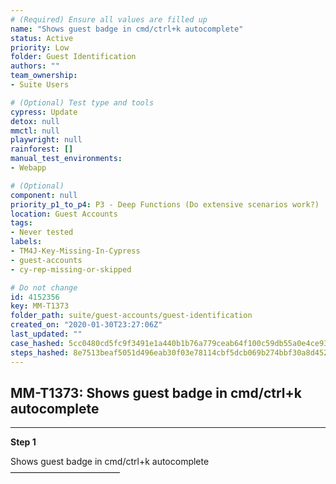 ```yaml
---
# (Required) Ensure all values are filled up
name: "Shows guest badge in cmd/ctrl+k autocomplete"
status: Active
priority: Low
folder: Guest Identification
authors: ""
team_ownership: 
- Suite Users

# (Optional) Test type and tools
cypress: Update
detox: null
mmctl: null
playwright: null
rainforest: []
manual_test_environments: 
- Webapp

# (Optional)
component: null
priority_p1_to_p4: P3 - Deep Functions (Do extensive scenarios work?)
location: Guest Accounts
tags: 
- Never tested
labels: 
- TM4J-Key-Missing-In-Cypress
- guest-accounts
- cy-rep-missing-or-skipped

# Do not change
id: 4152356
key: MM-T1373
folder_path: suite/guest-accounts/guest-identification
created_on: "2020-01-30T23:27:06Z"
last_updated: ""
case_hashed: 5cc0480cd5fc9f3491e1a440b1b76a779ceab64f100c59db55a0e4ce93012d8a8aa243a9e4392959de005a6e17cd810e
steps_hashed: 8e7513beaf5051d496eab30f03e78114cbf5dcb069b274bbf30a8d452e8975c7b238c54427a558756590b2b28fbf0697
---
```


## MM-T1373: Shows guest badge in cmd/ctrl+k autocomplete

---

**Step 1**

Shows guest badge in cmd/ctrl+k autocomplete\
–––––––––––––––––––––––––

